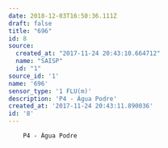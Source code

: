 ```yaml
---
date: 2018-12-03T16:50:36.111Z
draft: false
title: "696"
id: 8
source:
  created_at: "2017-11-24 20:43:10.664712"
  name: "SAISP"
  id: "1"
source_id: '1'
name: '696'
sensor_type: '1 FLU(m)'
description: 'P4 - Água Podre'
created_at: '2017-11-24 20:43:11.890036'
id: '8'
---
```

		P4 - Água Podre